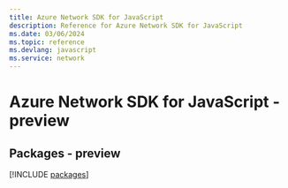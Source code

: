 ```yaml
---
title: Azure Network SDK for JavaScript
description: Reference for Azure Network SDK for JavaScript
ms.date: 03/06/2024
ms.topic: reference
ms.devlang: javascript
ms.service: network
---
```

# Azure Network SDK for JavaScript - preview
## Packages - preview
[!INCLUDE [packages](network-index.md)]